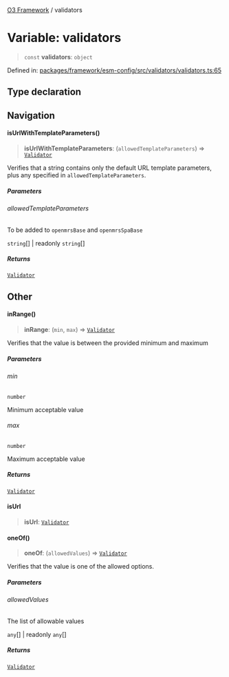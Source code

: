 [O3 Framework](../API.md) / validators

# Variable: validators

> `const` **validators**: `object`

Defined in: [packages/framework/esm-config/src/validators/validators.ts:65](https://github.com/openmrs/openmrs-esm-core/blob/18d2874f03a33a6ab8295af0e87ac97fdd150718/packages/framework/esm-config/src/validators/validators.ts#L65)

## Type declaration

## Navigation

#### isUrlWithTemplateParameters()

> **isUrlWithTemplateParameters**: (`allowedTemplateParameters`) => [`Validator`](../type-aliases/Validator.md)

Verifies that a string contains only the default URL template
parameters, plus any specified in `allowedTemplateParameters`.

##### Parameters

###### allowedTemplateParameters

To be added to `openmrsBase` and `openmrsSpaBase`

`string`[] | readonly `string`[]

##### Returns

[`Validator`](../type-aliases/Validator.md)

## Other

#### inRange()

> **inRange**: (`min`, `max`) => [`Validator`](../type-aliases/Validator.md)

Verifies that the value is between the provided minimum and maximum

##### Parameters

###### min

`number`

Minimum acceptable value

###### max

`number`

Maximum acceptable value

##### Returns

[`Validator`](../type-aliases/Validator.md)

#### isUrl

> **isUrl**: [`Validator`](../type-aliases/Validator.md)

#### oneOf()

> **oneOf**: (`allowedValues`) => [`Validator`](../type-aliases/Validator.md)

Verifies that the value is one of the allowed options.

##### Parameters

###### allowedValues

The list of allowable values

`any`[] | readonly `any`[]

##### Returns

[`Validator`](../type-aliases/Validator.md)
